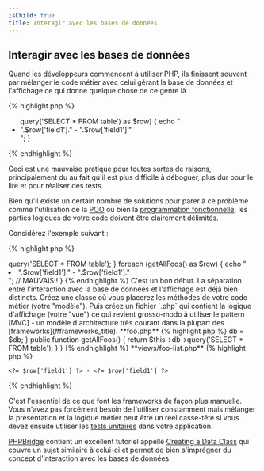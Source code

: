 ```yaml
---
isChild: true
title: Interagir avec les bases de données
---
```


## Interagir avec les bases de données

Quand les développeurs commencent à utiliser PHP, ils finissent souvent par mélanger le code métier avec celui gérant 
la base de données et l'affichage ce qui donne quelque chose de ce genre là :

{% highlight php %}
<ul>
<?php
foreach ($db->query('SELECT * FROM table') as $row) {
    echo "<li>".$row['field1']." - ".$row['field1']."</li>";
}
</ul>
{% endhighlight %}

Ceci est une mauvaise pratique pour toutes sortes de raisons, principalement du au fait qu'il est plus difficile à 
déboguer, plus dur pour le lire et pour réaliser des tests.

Bien qu'il existe un certain nombre de solutions pour parer à ce problème comme l'utilisation de la [POO](#programmation_oriente_objet) 
ou bien la [programmation fonctionnelle](#programmation_fonctionnelle), les parties logiques de votre code doivent être 
clairement délimités.

Considérez l'exemple suivant :

{% highlight php %}
<?php
function getAllSomethings($db) {
    return $db->query('SELECT * FROM table');
}

foreach (getAllFoos() as $row) {
    echo "<li>".$row['field1']." - ".$row['field1']."</li>"; // MAUVAIS!!
}
{% endhighlight %}

C'est un bon début. La séparation entre l'interaction avec la base de données et l'affichage est déjà bien distincts.

Créez une classe où vous placerez les méthodes de votre code métier (votre "modèle"). Puis créez un fichier `.php` 
qui contient la logique d'affichage (votre "vue") ce qui revient grosso-modo à utiliser le pattern [MVC] - un modèle 
d'architecture très courant dans la plupart des [frameworks](#frameworks_title).

**foo.php**

{% highlight php %}
<?php

$db = new PDO('mysql:host=localhost;dbname=testdb;charset=utf8', 'username', 'password');

// Rendre votre modèle accessible
include 'models/FooModel.php';

// Création d'une instance
$fooList = new FooModel($db);

// Affichage du résultat
include 'views/foo-list.php';
{% endhighlight %}


**models/FooModel.php**

{% highlight php %}
<?php
class Foo()
{
    protected $db;

    public function __construct(PDO $db)
    {
        $this->db = $db;
    }

    public function getAllFoos() {
        return $this->db->query('SELECT * FROM table');
    }
}
{% endhighlight %}

**views/foo-list.php**

{% highlight php %}
<? foreach ($fooList as $row): ?>
    <?= $row['field1'] ?> - <?= $row['field1'] ?>
<? endforeach ?>
{% endhighlight %}

C'est l'essentiel de ce que font les frameworks de façon plus manuelle. Vous n'avez pas forcément besoin de l'utiliser 
constamment mais mélanger la présentation et la logique métier peut être un réel casse-tête si vous devez ensuite 
utiliser les [tests unitaires](/#unit-testing) dans votre application.

[PHPBridge] contient un excellent tutoriel appellé [Creating a Data Class] qui couvre un sujet similaire à celui-ci et 
permet de bien s'imprégner du concept d'interaction avec les bases de données.

[MVC]: http://code.tutsplus.com/tutorials/mvc-for-noobs--net-10488 (en)
[PHPBridge]: http://phpbridge.org/ (en)
[Creating a Data Class]: http://phpbridge.org/intro-to-php/creating_a_data_class (en)
